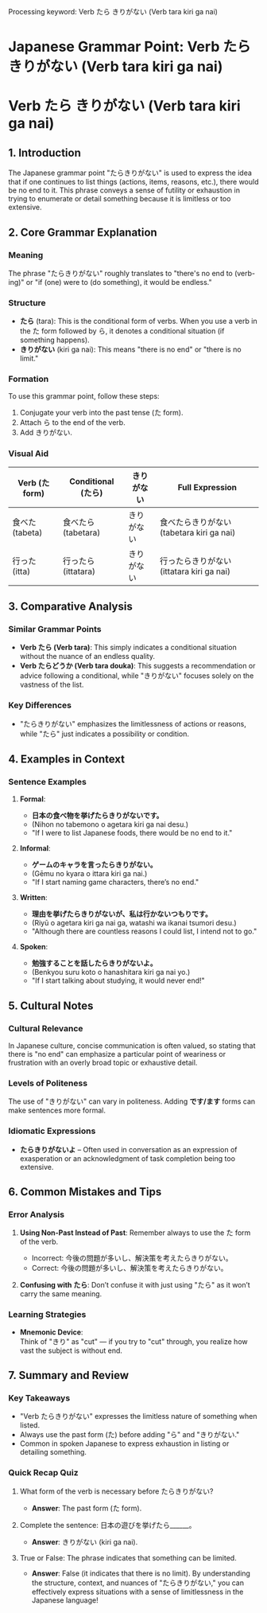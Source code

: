 Processing keyword: Verb たら きりがない (Verb tara kiri ga nai)
# Japanese Grammar Point: Verb たら きりがない (Verb tara kiri ga nai)
# Verb たら きりがない (Verb tara kiri ga nai)
## 1. Introduction
The Japanese grammar point "たらきりがない" is used to express the idea that if one continues to list things (actions, items, reasons, etc.), there would be no end to it. This phrase conveys a sense of futility or exhaustion in trying to enumerate or detail something because it is limitless or too extensive.
## 2. Core Grammar Explanation
### Meaning
The phrase "たらきりがない" roughly translates to "there's no end to (verb-ing)" or "if (one) were to (do something), it would be endless." 
### Structure
- **たら** (tara): This is the conditional form of verbs. When you use a verb in the た form followed by ら, it denotes a conditional situation (if something happens).
- **きりがない** (kiri ga nai): This means "there is no end" or "there is no limit."
### Formation
To use this grammar point, follow these steps:
1. Conjugate your verb into the past tense (た form).
2. Attach ら to the end of the verb.
3. Add きりがない.
### Visual Aid
| Verb (た form) | Conditional (たら) | きりがない | Full Expression                |
|----------------|---------------------|-------------|---------------------------------|
| 食べた (tabeta) | 食べたら (tabetara)   | きりがない   | 食べたらきりがない (tabetara kiri ga nai)|
| 行った (itta)  | 行ったら (ittatara)  | きりがない   | 行ったらきりがない (ittatara kiri ga nai) |
## 3. Comparative Analysis
### Similar Grammar Points
- **Verb たら (Verb tara)**: This simply indicates a conditional situation without the nuance of an endless quality.
- **Verb たらどうか (Verb tara douka)**: This suggests a recommendation or advice following a conditional, while "きりがない" focuses solely on the vastness of the list.
### Key Differences
- "たらきりがない" emphasizes the limitlessness of actions or reasons, while "たら" just indicates a possibility or condition.
  
## 4. Examples in Context
### Sentence Examples
1. **Formal**: 
   - **日本の食べ物を挙げたらきりがないです。**
   - (Nihon no tabemono o agetara kiri ga nai desu.)
   - "If I were to list Japanese foods, there would be no end to it."
  
2. **Informal**: 
   - **ゲームのキャラを言ったらきりがない。**
   - (Gēmu no kyara o ittara kiri ga nai.)
   - "If I start naming game characters, there’s no end."
  
3. **Written**:
   - **理由を挙げたらきりがないが、私は行かないつもりです。**
   - (Riyū o agetara kiri ga nai ga, watashi wa ikanai tsumori desu.)
   - "Although there are countless reasons I could list, I intend not to go."
4. **Spoken**:
   - **勉強することを話したらきりがないよ。**
   - (Benkyou suru koto o hanashitara kiri ga nai yo.)
   - "If I start talking about studying, it would never end!"
## 5. Cultural Notes
### Cultural Relevance
In Japanese culture, concise communication is often valued, so stating that there is "no end" can emphasize a particular point of weariness or frustration with an overly broad topic or exhaustive detail.
### Levels of Politeness
The use of "きりがない" can vary in politeness. Adding **です/ます** forms can make sentences more formal.
### Idiomatic Expressions
- **たらきりがないよ** – Often used in conversation as an expression of exasperation or an acknowledgment of task completion being too extensive.
## 6. Common Mistakes and Tips
### Error Analysis
1. **Using Non-Past Instead of Past**: Remember always to use the た form of the verb.
   - Incorrect: 今後の問題が多いし、解決策を考えたらきりがない。
   - Correct: 今後の問題が多いし、解決策を考えたらきりがない。
   
2. **Confusing with たら**: Don’t confuse it with just using "たら" as it won’t carry the same meaning.
### Learning Strategies
- **Mnemonic Device**:  
  Think of "きり" as "cut" — if you try to "cut" through, you realize how vast the subject is without end.
## 7. Summary and Review
### Key Takeaways
- "Verb たらきりがない" expresses the limitless nature of something when listed.
- Always use the past form (た) before adding "ら" and "きりがない."
- Common in spoken Japanese to express exhaustion in listing or detailing something.
### Quick Recap Quiz
1. What form of the verb is necessary before たらきりがない?
   - **Answer**: The past form (た form).
   
2. Complete the sentence: 日本の遊びを挙げたら______。
   - **Answer**: きりがない (kiri ga nai).
3. True or False: The phrase indicates that something can be limited.
   - **Answer**: False (it indicates that there is no limit). 
By understanding the structure, context, and nuances of "たらきりがない," you can effectively express situations with a sense of limitlessness in the Japanese language!
